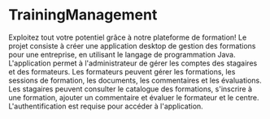 # TrainingManagement
Exploitez tout votre potentiel grâce à notre plateforme de formation!
Le projet consiste à créer une application desktop de gestion des formations pour une entreprise, en utilisant le langage de programmation Java. L'application permet à l'administrateur de gérer les comptes des stagaires et des formateurs. Les formateurs peuvent gérer les formations, les sessions de formation, les documents, les commentaires et les évaluations. Les stagaires peuvent consulter le catalogue des formations, s'inscrire à une formation, ajouter un commentaire et évaluer le formateur et le centre. L'authentification est requise pour accéder à l'application.
